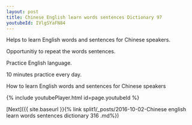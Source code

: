 ```yaml
---
layout: post
title: Chinese English learn words sentences Dictionary 97 
youtubeId: IVlgSYaFN84
---
```

 
 
Helps to learn English words and sentences for Chinese speakers.

Opportunitiy to repeat the words sentences. 

Practice English language. 
 
10 minutes practice every day. 
 
How to learn English words and sentences for Chinese speakers 
 
{% include youtubePlayer.html id=page.youtubeId %}
 
 
[Next]({{ site.baseurl }}{% link  split1/_posts/2016-10-02-Chinese english learn words sentences dictionary 316 .md%})
 
